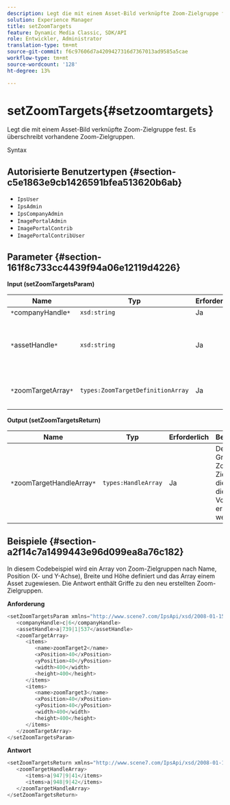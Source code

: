 ```yaml
---
description: Legt die mit einem Asset-Bild verknüpfte Zoom-Zielgruppe fest. Es überschreibt vorhandene Zoom-Zielgruppen.
solution: Experience Manager
title: setZoomTargets
feature: Dynamic Media Classic, SDK/API
role: Entwickler, Administrator
translation-type: tm+mt
source-git-commit: f6c97606d7a4209427316d7367013ad9585a5cae
workflow-type: tm+mt
source-wordcount: '128'
ht-degree: 13%

---
```



# setZoomTargets{#setzoomtargets}

Legt die mit einem Asset-Bild verknüpfte Zoom-Zielgruppe fest. Es überschreibt vorhandene Zoom-Zielgruppen.

Syntax

## Autorisierte Benutzertypen {#section-c5e1863e9cb1426591bfea513620b6ab}

* `IpsUser`
* `IpsAdmin`
* `IpsCompanyAdmin`
* `ImagePortalAdmin`
* `ImagePortalContrib`
* `ImagePortalContribUser`

## Parameter {#section-161f8c733cc4439f94a06e12119d4226}

**Input (setZoomTargetsParam)**

| Name | Typ | Erforderlich | Beschreibung |
|---|---|---|---|
| `*`companyHandle`*` | `xsd:string` | Ja | Firma Handle. |
| `*`assetHandle`*` | `xsd:string` | Ja | Asset mit der Zoom-Zielgruppe, die Sie einstellen möchten. |
| `*`zoomTargetArray`*` | `types:ZoomTargetDefinitionArray` | Ja | Array von Definitionen zur Zoomfunktion. |

**Output (setZoomTargetsReturn)**

| Name | Typ | Erforderlich | Beschreibung |
|---|---|---|---|
| `*`zoomTargetHandleArray`*` | `types:HandleArray` | Ja | Der Satz von Griffen für die Zoom-Zielgruppen, die durch diesen Vorgang erstellt werden. |

## Beispiele {#section-a2f14c7a1499443e96d099ea8a76c182}

In diesem Codebeispiel wird ein Array von Zoom-Zielgruppen nach Name, Position (X- und Y-Achse), Breite und Höhe definiert und das Array einem Asset zugewiesen. Die Antwort enthält Griffe zu den neu erstellten Zoom-Zielgruppen.

**Anforderung**

```java
<setZoomTargetsParam xmlns="http://www.scene7.com/IpsApi/xsd/2008-01-15">
   <companyHandle>c|6</companyHandle>
   <assetHandle>a|739|1|537</assetHandle>
   <zoomTargetArray>
      <items>
         <name>zoomTarget2</name>
         <xPosition>40</xPosition>
         <yPosition>40</yPosition>
         <width>400</width>
         <height>400</height>
      </items>
      <items>
         <name>zoomTarget3</name>
         <xPosition>40</xPosition>
         <yPosition>40</yPosition>
         <width>400</width>
         <height>400</height>
      </items>
   </zoomTargetArray>
</setZoomTargetsParam>
```

**Antwort**

```java
<setZoomTargetsReturn xmlns="http://www.scene7.com/IpsApi/xsd/2008-01-15">
   <zoomTargetHandleArray>
      <items>a|947|9|41</items>
      <items>a|948|9|42</items>
   </zoomTargetHandleArray>
</setZoomTargetsReturn>
```

